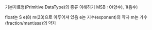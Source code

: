 기본자료형(Primitive DataType)의 종류 이해하기
MSB : 0(양수), 1(음수)

float는 S e(8) m(23)으로 이루어져 있음
e는 지수(exponent)의 약자
m는 가수(fraction/mantissa)의 약자
